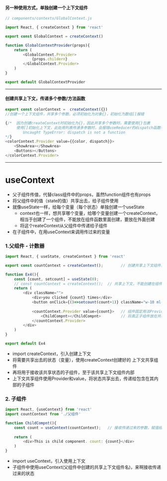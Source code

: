 
#### 另一种使用方式，单独创建一个上下文组件

```javascript
// components/contexts/GlobalContext.js

import React, { createContext } from 'react'

export const GlobalContext = createContext()

function GlobalContextProvider(props){
    return (
        <GlobalContext.Provider>
            {props.childern}
        </GlobalContext.Provider>
    )
}

export default GlobalContextProvider
```


-----

#### 创建共享上下文，传递多个参数/方法函数
```javascript
export const colorContext =  createContext({}) 
//创建一个上下文组件，共享多个参数，必须初始化为对象{}，初始化为数组[]报错
```
```javascript
{/*  因为创建createContext时初始化为{}，因此共享多个参数时，需要使用{}包裹
     使用[]初始化上下文，此处用列表传递多参数时，会报错useReducer的dispatch函数不能使用
        Uncaught TypeError: dispatch is not a function
*/}
<colorContext.Provider value={{color, dispatch}}>
    <ShowArea></ShowArea>
    <Buttons></Buttons>
</colorContext.Provider>
```


-----
# useContext
- 父子组件传值，代替class组件中的props，虽然function组件也有props
- 将父组件中的值（state的值）共享出去，给子组件使用
- 就像useState一样，给每个变量（每个状态）单独创建一个useState
  - context也一样，想共享哪个变量，给哪个变量创建一个createContext，相当于创建了一个组件，不能放在组件函数里面创建，要放在外面创建
  - 将这个reateContext从父组件中传递给子组件
- 在子组件中，在用useContext来调用传过来的变量

### 1.父组件 - 计数器
```javascript
import React, { useState, createContext } from 'react'

export const countContext = createContext();        // 创建共享上下文组件，并且要暴露出去

function Ex4(){
    const [count, setcount] = useState(0);
    // const countContext = createContext();  // 共享上下文，不能创建在组件函数内部
    return (
        <div className="">
            <div>you clicked {count} times</div>
            <button onClick={()=>setcount(count+1)} className="w-10 ml-2 shadow-md border-2">+1</button>
            
            <countContext.Provider value={count}>   // 组件固定用法Provider value
                <ChildCompnt></ChildCompnt>         // 将真正子组件放在共享上下文的组件内部
            </countContext.Provider>
        </div>
    )
}

export default Ex4
```
- import createContext，引入创建上下文
- 将需要共享出去的状态（变量），使用createContext创建好的 上下文共享组件
- 再将用于接收该共享状态的子组件，至于该共享上下文组件内部
- 上下文共享组件使用Provider和value，将状态共享出去，传递给包含在其内部的子组件

### 2. 子组件
```javascript
import React, {useContext} from 'react'
import countContext from './父组件'

function ChildCompnt(){
    const count = useContext(countContext);   // 接收传递过来的参数，赋值给count变量
    
    return (
        <div>This is child component. count: {count}</div>
    )
}
```
- import useContext，引入使用上下文
- 子组件中使用useContext(父组件中创建的共享上下文组件名)，来啊接收传递过来的状态













